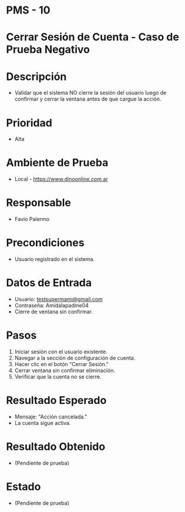 # PMS - 10
# Cerrar Sesión de Cuenta - Caso de Prueba Negativo
# Descripción
- Validar que el sistema NO cierre la sesión del usuario luego de confirmar y cerrar la ventana antes de que cargue la acción.

# Prioridad
- Alta

# Ambiente de Prueba
- Local - https://www.dinoonline.com.ar

# Responsable
- Favio Palermo

# Precondiciones
- Usuario registrado en el sistema.

# Datos de Entrada
- Usuario: testsupermami@gmail.com
- Contraseña: Amidalapadme04
- Cierre de ventana sin confirmar.

# Pasos
1. Iniciar sesión con el usuario existente.
2. Navegar a la sección de configuración de cuenta.
3. Hacer clic en el botón "Cerrar Sesión."
4. Cerrar ventana sin confirmar eliminación.
5. Verificar que la cuenta no se cierre.

# Resultado Esperado
- Mensaje: "Acción cancelada."
- La cuenta sigue activa.

# Resultado Obtenido
- (Pendiente de prueba)

# Estado
- (Pendiente de prueba)
